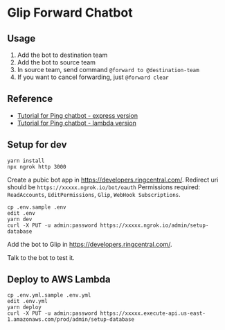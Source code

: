 # Glip Forward Chatbot


## Usage

1. Add the bot to destination team
1. Add the bot to source team
1. In source team, send command `@forward to @destination-team`
1. If you want to cancel forwarding, just `@forward clear`


## Reference

- [Tutorial for Ping chatbot - express version](https://github.com/tylerlong/glip-ping-chatbot/tree/express)
- [Tutorial for Ping chatbot - lambda version](https://github.com/tylerlong/glip-ping-chatbot/tree/lambda)


## Setup for dev

```
yarn install
npx ngrok http 3000
```

Create a pubic bot app in https://developers.ringcentral.com/. Redirect uri should be `https://xxxxx.ngrok.io/bot/oauth`
Permissions required: `ReadAccounts`, `EditPermissions`, `Glip`, `WebHook Subscriptions`.


```
cp .env.sample .env
edit .env
yarn dev
curl -X PUT -u admin:password https://xxxxx.ngrok.io/admin/setup-database
```

Add the bot to Glip in https://developers.ringcentral.com/.

Talk to the bot to test it.


## Deploy to AWS Lambda

```
cp .env.yml.sample .env.yml
edit .env.yml
yarn deploy
curl -X PUT -u admin:password https://xxxxx.execute-api.us-east-1.amazonaws.com/prod/admin/setup-database
```

